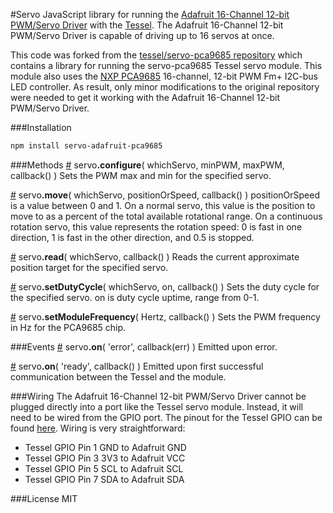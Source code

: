 #Servo
JavaScript library for running the [Adafruit 16-Channel 12-bit PWM/Servo Driver](http://www.adafruit.com/product/815) with the [Tessel](http://tessel.io). The Adafruit 16-Channel 12-bit PWM/Servo Driver is capable of driving up to 16 servos at once.

This code was forked from the [tessel/servo-pca9685 repository](https://github.com/tessel/servo-pca9685) which contains a library for running the servo-pca9685 Tessel servo module. This module also uses the [NXP PCA9685](http://www.adafruit.com/datasheets/PCA9685.pdf) 16-channel, 12-bit PWM Fm+ I2C-bus LED controller. As result, only minor modifications to the original repository were needed to get it working with the Adafruit 16-Channel 12-bit PWM/Servo Driver.

###Installation
```sh
npm install servo-adafruit-pca9685
```

###Methods
&#x20;<a href="#api-servo-configure-whichServo-minPWM-maxPWM-callback-Sets-the-PWM-max-and-min-for-the-specified-servo" name="api-servo-configure-whichServo-minPWM-maxPWM-callback-Sets-the-PWM-max-and-min-for-the-specified-servo">#</a> servo<b>.configure</b>( whichServo, minPWM, maxPWM, callback() ) Sets the PWM max and min for the specified servo.  

&#x20;<a href="#api-servo-move-whichServo-positionOrSpeed-callback-positionOrSpeed-is-a-value-between-0-and-1-On-a-normal-servo-this-value-is-the-position-to-move-to-as-a-percent-of-the-total-available-rotational-range-On-a-continuous-rotation-servo-this-value-represents-the-rotation-speed-0-is-fast-in-one-direction-1-is-fast-in-the-other-direction-and-0-5-is-stopped" name="api-servo-move-whichServo-positionOrSpeed-callback-positionOrSpeed-is-a-value-between-0-and-1-On-a-normal-servo-this-value-is-the-position-to-move-to-as-a-percent-of-the-total-available-rotational-range-On-a-continuous-rotation-servo-this-value-represents-the-rotation-speed-0-is-fast-in-one-direction-1-is-fast-in-the-other-direction-and-0-5-is-stopped">#</a> servo<b>.move</b>( whichServo, positionOrSpeed, callback() ) positionOrSpeed is a value between 0 and 1. On a normal servo, this value is the position to move to as a percent of the total available rotational range. On a continuous rotation servo, this value represents the rotation speed: 0 is fast in one direction, 1 is fast in the other direction, and 0.5 is stopped.  

&#x20;<a href="#api-servo-read-whichServo-callback-Reads-the-current-approximate-position-target-for-the-specified-servo" name="api-servo-read-whichServo-callback-Reads-the-current-approximate-position-target-for-the-specified-servo">#</a> servo<b>.read</b>( whichServo, callback() ) Reads the current approximate position target for the specified servo.  

&#x20;<a href="#api-servo-setDutyCycle-whichServo-on-callback-Sets-the-duty-cycle-for-the-specified-servo-on-is-duty-cycle-uptime-range-from-0-1" name="api-servo-setDutyCycle-whichServo-on-callback-Sets-the-duty-cycle-for-the-specified-servo-on-is-duty-cycle-uptime-range-from-0-1">#</a> servo<b>.setDutyCycle</b>( whichServo, on, callback() ) Sets the duty cycle for the specified servo. on is duty cycle uptime, range from 0-1.  

&#x20;<a href="#api-servo-setModuleFrequency-Hertz-callback-Sets-the-PWM-frequency-in-Hz-for-the-PCA9685-chip" name="api-servo-setModuleFrequency-Hertz-callback-Sets-the-PWM-frequency-in-Hz-for-the-PCA9685-chip">#</a> servo<b>.setModuleFrequency</b>( Hertz, callback() ) Sets the PWM frequency in Hz for the PCA9685 chip.  

###Events
&#x20;<a href="#api-servo-on-error-callback-err-Emitted-upon-error" name="api-servo-on-error-callback-err-Emitted-upon-error">#</a> servo<b>.on</b>( 'error', callback(err) ) Emitted upon error.  

&#x20;<a href="#api-servo-on-ready-callback-Emitted-upon-first-successful-communication-between-the-Tessel-and-the-module" name="api-servo-on-ready-callback-Emitted-upon-first-successful-communication-between-the-Tessel-and-the-module">#</a> servo<b>.on</b>( 'ready', callback() ) Emitted upon first successful communication between the Tessel and the module.  

###Wiring
The Adafruit 16-Channel 12-bit PWM/Servo Driver cannot be plugged directly into a port like the Tessel servo module. Instead, it will need to be wired from the GPIO port. The pinout for the Tessel GPIO can be found [here](https://tessel.io/docs/hardware#pins-and-ports). Wiring is very straightforward:

* Tessel GPIO Pin 1 GND to Adafruit GND
* Tessel GPIO Pin 3 3V3 to Adafruit VCC
* Tessel GPIO Pin 5 SCL to Adafruit SCL
* Tessel GPIO Pin 7 SDA to Adafruit SDA

###License
MIT